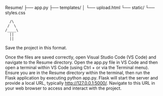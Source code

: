 Resume/
├── app.py
├── templates/
│   └── upload.html
└── static/
    └── styles.css

      /\
     /  \
    /____\
      ||
      ||

Save the project in this format.

Once the files are saved correctly, open Visual Studio Code (VS Code) and navigate to the Resume directory. Open the app.py file in VS Code and then open a terminal within VS Code (using Ctrl + or via the Terminal menu). Ensure you are in the Resume directory within the terminal, then run the Flask application by executing python app.py. Flask will start the server and provide a local URL, typically http://127.0.0.1:5000/. Navigate to this URL in your web browser to access and interact with the project.
